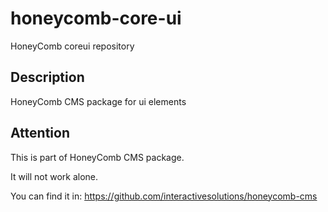 # honeycomb-core-ui
HoneyComb coreui repository

## Description

HoneyComb CMS package for ui elements

## Attention

This is part of HoneyComb CMS package.

It will not work alone.

You can find it in:
https://github.com/interactivesolutions/honeycomb-cms
